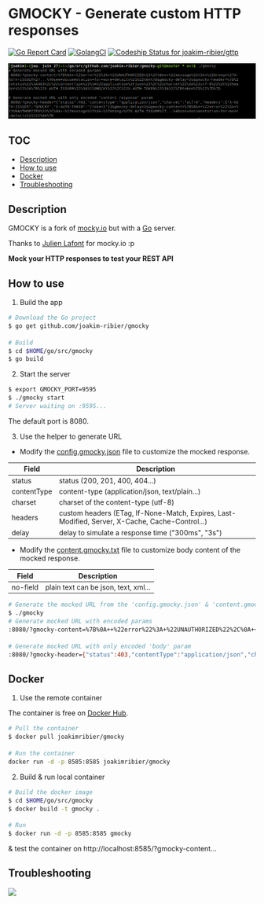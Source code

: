 # GMOCKY - Generate custom HTTP responses

[![Go Report Card](https://goreportcard.com/badge/github.com/joakim-ribier/gmocky)](https://goreportcard.com/report/github.com/joakim-ribier/gmocky)
[![GolangCI](https://golangci.com/badges/github.com/golangci/golangci-lint.svg)](https://golangci.com)
[![Codeship Status for joakim-ribier/gttp](https://app.codeship.com/projects/b1480cf0-7693-0137-6fa9-3263308262a3/status?branch=master)](https://app.codeship.com/projects/349985)

![gmocky](/resources/gmocky.gif)

## TOC

* [Description](#description)
* [How to use](#how-to-use)
* [Docker](#docker)
* [Troubleshooting](#troubleshooting)

## Description

GMOCKY is a fork of [mocky.io](https://www.mocky.io/) but with a [Go](https://golang.org/) server.

Thanks to [Julien Lafont](https://github.com/julien-lafont/Mocky) for mocky.io :p

**Mock your HTTP responses to test your REST API**

## How to use

1. Build the app
```bash
# Download the Go project
$ go get github.com/joakim-ribier/gmocky

# Build
$ cd $HOME/go/src/gmocky
$ go build
```

2. Start the server
```bash
$ export GMOCKY_PORT=9595
$ ./gmocky start
# Server waiting on :9595...
```
The default port is 8080.

3. Use the helper to generate URL

* Modify the [config.gmocky.json](/resources/config.gmocky.json) file to customize the mocked response.

| Field        | Description |
| ------------ | ----------- |
| status       | status (200, 201, 400, 404...) |
| contentType  | content-type (application/json, text/plain...) |
| charset      | charset of the content-type (utf-8) |
| headers      | custom headers (ETag, If-None-Match, Expires, Last-Modified, Server, X-Cache, Cache-Control...) |
| delay        | delay to simulate a response time ("300ms", "3s") |


* Modify the [content.gmocky.txt](/resources/content.gmocky.txt) file to customize body content of the mocked response.

| Field    | Description |
| -------- | ----------- |
| no-field | plain text can be json, text, xml... |

```bash
# Generate the mocked URL from the 'config.gmocky.json' & 'content.gmocky.txt' files
$ ./gmocky
# Generate mocked URL with encoded params
:8080/?gmocky-content=%7B%0A++%22error%22%3A+%22UNAUTHORIZED%22%2C%0A++%22message%22%3A+%22Wrong+%27X-AUTH-ISSUER%27...%40see+documentation+for+more+details%21%22%0A%7D&gmocky-delay=3s&gmocky-header=%7B%22status%22%3A403%2C%22contentType%22%3A%22application%2Fjson%22%2C%22charset%22%3A%22utf-8%22%2C%22headers%22%3A%7B%22X-AUTH-ISSUER%22%3A%22GMOCKY%22%2C%22X-AUTH-TOKEN%22%3A%22%7Btoken%7D%22%7D%7D

# Generate mocked URL with only encoded 'body' param
:8080/?gmocky-header={"status":403,"contentType":"application/json","charset":"utf-8","headers":{"X-AUTH-ISSUER":"GMOCKY","X-AUTH-TOKEN":"{token}"}}&gmocky-delay=3s&gmocky-content=%7B%0A++%22error%22%3A+%22UNAUTHORIZED%22%2C%0A++%22message%22%3A+%22Wrong+%27X-AUTH-ISSUER%27...%40see+documentation+for+more+details%21%22%0A%7D
```

## Docker

1. Use the remote container

The container is free on [Docker Hub](https://hub.docker.com/r/joakimribier/gmocky).

```bash
# Pull the container
$ docker pull joakimribier/gmocky

# Run the container
docker run -d -p 8585:8585 joakimribier/gmocky
```

2. Build & run local container

```bash
# Build the docker image
$ cd $HOME/go/src/gmocky
$ docker build -t gmocky .

# Run
$ docker run -d -p 8585:8585 gmocky
```

& test the container on
http://localhost:8585/?gmocky-content...

## Troubleshooting

![](https://media0.giphy.com/media/1XgIXQEzBu6ZWappVu/giphy.gif)
